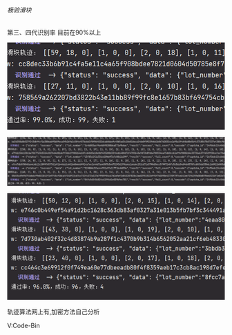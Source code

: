 ###### 极验滑块

第三、四代识别率 目前在90%以上

![img.png](Geetest/img.png)

![img_1.png](Geetest/img_1.png)

![img_2.png](Geetest/img_2.png)

轨迹算法网上有,加密方法自己分析

V:Code-Bin